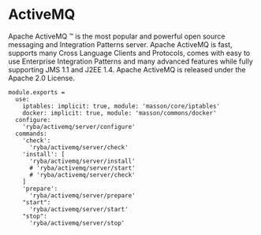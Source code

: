 # ActiveMQ

Apache ActiveMQ ™ is the most popular and powerful open source messaging and Integration Patterns server.
Apache ActiveMQ
  is fast,
  supports many Cross Language Clients and Protocols,
  comes with easy to use Enterprise Integration Patterns
  and many advanced features while fully supporting JMS 1.1 and J2EE 1.4.
Apache ActiveMQ is released under the Apache 2.0 License.

    module.exports =
      use:
        iptables: implicit: true, module: 'masson/core/iptables'
        docker: implicit: true, module: 'masson/commons/docker'
      configure:
        'ryba/activemq/server/configure'
      commands:
        'check':
          'ryba/activemq/server/check'
        'install': [
          'ryba/activemq/server/install'
          # 'ryba/activemq/server/start'
          # 'ryba/activemq/server/check'
        ]
        'prepare':
          'ryba/activemq/server/prepare'
        "start":
          'ryba/activemq/server/start'
        "stop":
          'ryba/activemq/server/stop'
